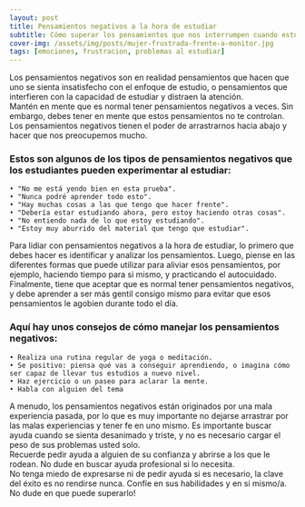 ```yaml
---
layout: post
title: Pensamientos negativos a la hora de estudiar
subtitle: Cómo superar los pensamientos que nos interrumpen cuando estudiamos
cover-img: /assets/img/posts/mujer-frustrada-frente-a-monitor.jpg 
tags: [emociones, frustracion, problemas al estudiar]
---
```


Los pensamientos negativos son en realidad pensamientos que hacen que uno se sienta insatisfecho con el enfoque de estudio, o pensamientos que interfieren con la capacidad de estudiar y distraen la atención.  
Mantén en mente que es normal tener pensamientos negativos a veces. Sin embargo, debes tener en mente que estos pensamientos no te controlan.  
Los pensamientos negativos tienen el poder de arrastrarnos hacia abajo y hacer que nos preocupemos mucho.  
### Estos son algunos de los tipos de pensamientos negativos que los estudiantes pueden experimentar al estudiar:  
    • "No me está yendo bien en esta prueba".
    • "Nunca podré aprender todo esto".
    • "Hay muchas cosas a las que tengo que hacer frente".
    • "Debería estar estudiando ahora, pero estoy haciendo otras cosas".
    • "No entiendo nada de lo que estoy estudiando".
    • "Estoy muy aburrido del material que tengo que estudiar".
      
Para lidiar con pensamientos negativos a la hora de estudiar, lo primero que debes hacer es identificar y analizar los pensamientos. Luego, piense en las diferentes formas que puede utilizar para aliviar esos pensamientos, por ejemplo, haciendo tiempo para si mismo, y practicando el autocuidado.  
Finalmente, tiene que aceptar que es normal tener pensamientos negativos, y debe aprender a ser más gentil consigo mismo para evitar que esos pensamientos le agobien durante todo el día. 

### Aquí hay unos consejos de cómo manejar los pensamientos negativos:
    • Realiza una rutina regular de yoga o meditación.
    • Se positivo: piensa qué vas a conseguir aprendiendo, o imagina cómo ser capaz de llevar tus estudios a nuevo nivel.
    • Haz ejercicio o un paseo para aclarar la mente.
    • Habla con alguien del tema 
    
A menudo, los pensamientos negativos están originados por una mala experiencia pasada, por lo que es muy importante no dejarse arrastrar por las malas experiencias y tener fe en uno mismo. Es importante buscar ayuda cuando se sienta desanimado y triste, y no es necesario cargar el peso de sus problemas usted solo.  
Recuerde pedir ayuda a alguien de su confianza y abrirse a los que le rodean. No dude en buscar ayuda profesional si lo necesita.   
No tenga miedo de expresarse ni de pedir ayuda si es necesario, la clave del éxito es no rendirse nunca. Confíe en sus habilidades y en si mismo/a. No dude en que puede superarlo!
